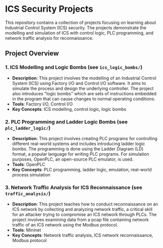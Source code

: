 # ICS Security Projects

This repository contains a collection of projects focusing on learning about Industrial Control System (ICS) security. The projects demonstrate the modelling and simulation of ICS with control logic, PLC programming, and network traffic analysis for reconnaissance.

## Project Overview

### 1. ICS Modelling and Logic Bombs (see `ics_logic_bombs/`)
- **Description**: This project involves the modelling of an Industrial Control System (ICS) using Factory I/O and Control I/O software. It aims to simulate the process and design the underlying controller. The project also introduces "logic bombs" which are sets of instructions embedded in the program that can cause changes to normal operating conditions.
- **Tools**: Factory I/O, Control I/O
- **Key Concepts**: ICS modelling, control logic, logic bombs

### 2. PLC Programming and Ladder Logic Bombs (see `plc_ladder_logic/`)
- **Description**: This project involves creating PLC programs for controlling different real-world systems and includes introducing ladder logic bombs. The programming is done using the Ladder Diagram (LD) format, a popular language for writing PLC programs. For simulation purposes, OpenPLC, an open-source PLC emulator, is used.
- **Tools**: OpenPLC
- **Key Concepts**: PLC programming, ladder logic, emulation, real-world process simulation

### 3. Network Traffic Analysis for ICS Reconnaissance (see `traffic_analysis/`)
- **Description**: This project teaches how to conduct reconnaissance on an ICS network by collecting and analyzing network traffic, a critical skill for an attacker trying to compromise an ICS network through PLCs. The project involves examining data from a pcap file containing network traffic of an ICS network using the Modbus protocol.
- **Tools**: Mininet
- **Key Concepts**: Network traffic analysis, ICS network reconnaissance, Modbus protocol
